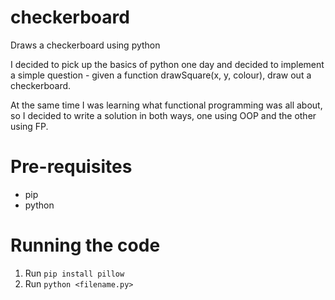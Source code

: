 # checkerboard
Draws a checkerboard using python

I decided to pick up the basics of python one day and decided to implement a 
simple question - given a function drawSquare(x, y, colour), draw out a 
checkerboard.

At the same time I was learning what functional programming was all about,
so I decided to write a solution in both ways, one using OOP and the other
using FP.

# Pre-requisites
* pip
* python

# Running the code
1. Run `pip install pillow`
2. Run `python <filename.py>`
